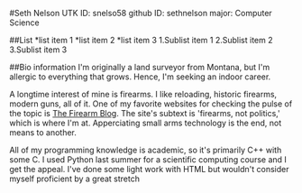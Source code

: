#Seth Nelson
UTK ID: snelso58
github ID: sethnelson
major: Computer Science

##List
*list item 1
*list item 2
*list item 3
1.Sublist item 1
2.Sublist item 2
3.Sublist item 3

##Bio information
I'm originally a land surveyor from Montana, but I'm allergic to everything that grows. Hence, I'm seeking an indoor career.

A longtime interest of mine is firearms. I like reloading, historic firearms, modern guns, all of it. One of my favorite websites for checking the pulse of the topic is [The Firearm Blog](www.thefirearmblog.com). The site's subtext is 'firearms, not politics,' which is where I'm at. Apperciating small arms technology is the end, not means to another.

All of my programming knowledge is academic, so it's primarily C++ with some C. I used Python last summer for a scientific computing course and I get the appeal. I've done some light work with HTML but wouldn't consider myself proficient by a great stretch

